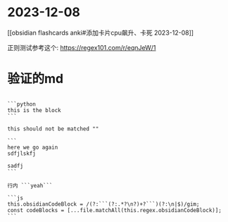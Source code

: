 
# 2023-12-08
[[obsidian flashcards anki#添加卡片cpu飙升、卡死 2023-12-08]]

正则测试参考这个:
https://regex101.com/r/eqnJeW/1



# 验证的md
~~~

```python
this is the block
```

this should not be matched ""

```
here we go again
sdfjlskfj

sadfj
```  

行内 ```yeah```

```js
this.obsidianCodeBlock = /(?:```(?:.*?\n?)+?```)(?:\n|$)/gim;
const codeBlocks = [...file.matchAll(this.regex.obsidianCodeBlock)];
```
~~~